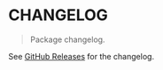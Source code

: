 # CHANGELOG

> Package changelog.

See [GitHub Releases](https://github.com/stdlib-js/stats-base-dists-bernoulli-mean/releases) for the changelog.